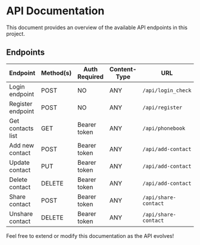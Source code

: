 # API Documentation

This document provides an overview of the available API endpoints in this project.

## Endpoints

| Endpoint          | Method(s) | Auth Required | Content-Type | URL                          |
|-------------------|-----------|---------------|--------------|------------------------------|
| Login endpoint    | POST      | NO            | ANY          | `/api/login_check`           |
| Register endpoint | POST      | NO            | ANY          | `/api/register`              |
| Get contacts list | GET       | Bearer token  | ANY          | `/api/phonebook`             |
| Add new contact   | POST      | Bearer token  | ANY          | `/api/add-contact`           |
| Update contact    | PUT       | Bearer token  | ANY          | `/api/add-contact`           |
| Delete contact    | DELETE    | Bearer token  | ANY          | `/api/add-contact`           |
| Share contact     | POST      | Bearer token  | ANY          | `/api/share-contact`         |
| Unshare contact   | DELETE    | Bearer token  | ANY          | `/api/share-contact`         |


Feel free to extend or modify this documentation as the API evolves!
